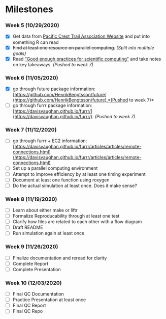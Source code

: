 # Milestones

### Week 5 (10/29/2020)

* [x] Get data from [Pacific Crest Trail Association Website](https://www.pcta.org/our-work/trail-and-land-management/pct-visitor-use-statistics/) and put into something R can read
* [x] <del>Find at least one resource on parallel computing.</del> *(Split into multiple goals)*
* [x] Read ["Good enough practices for scientific computing"](https://journals.plos.org/ploscompbiol/article?id=10.1371/journal.pcbi.1005510) and take notes on key takeaways. *(Pushed to week 7)* 

### Week 6 (11/05/2020)

* [x] go through future package information: [https://github.com/HenrikBengtsson/future](https://github.com/HenrikBengtsson/future).*(Pushed to week 7)* 
* [ ] go through furrr package information: [https://davisvaughan.github.io/furrr/](https://davisvaughan.github.io/furrr/). *(Pushed to week 7)* 

### Week 7 (11/12/2020)

* [ ] go through furrr + EC2 information: [https://davisvaughan.github.io/furrr/articles/articles/remote-connections.html](https://davisvaughan.github.io/furrr/articles/articles/remote-connections.html)
* [ ] Set up a parallel computing environment
* [ ] Attempt to improve efficiency by at least one timing experiment
* [ ] Document at least one function using roxygen
* [ ] Do the actual simulation at least once. Does it make sense?

### Week 8 (11/19/2020)

* [ ] Learn about either make or liftr
* [ ] Formalize Reproducability through at least one test
* [ ] Clarify how files are related to each other with a flow diagram
* [ ] Draft README
* [ ] Run simulation again at least once

### Week 9 (11/26/2020)

* [ ] Finalize documentation and reread for clarity
* [ ] Complete Report
* [ ] Complete Presentation

### Week 10 (12/03/2020)

* [ ] Final QC Documentation
* [ ] Practice Presentation at least once
* [ ] Final QC Report
* [ ] Final QC Repo